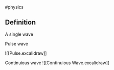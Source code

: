 #physics 
## Definition
A single wave

Pulse wave

![[Pulse.excalidraw]]


Continuious wave
![[Continuious Wave.excalidraw]]